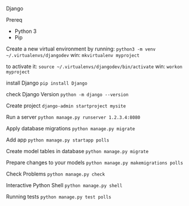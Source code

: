 Django

Prereq
- Python 3
- Pip

Create a new virtual environment by running:
    `python3 -m venv ~/.virtualenvs/djangodev`
    win: `mkvirtualenv myproject`
    
to activate it:
    `source ~/.virtualenvs/djangodev/bin/activate`
    win: `workon myproject`

install Django
    `pip install Django`

check Django Version
    `python -m django --version`

Create project
    `django-admin startproject mysite`

Run a server
    `python manage.py runserver 1.2.3.4:8080`

Apply database migrations
    `python manage.py migrate`

Add app
    `python manage.py startapp polls`

Create model tables in database
    `python manage.py migrate`

Prepare changes to your models
    `python manage.py makemigrations polls`

Check Problems
    `python manage.py check`

Interactive Python Shell
    `python manage.py shell`

Running tests
    `python manage.py test polls`